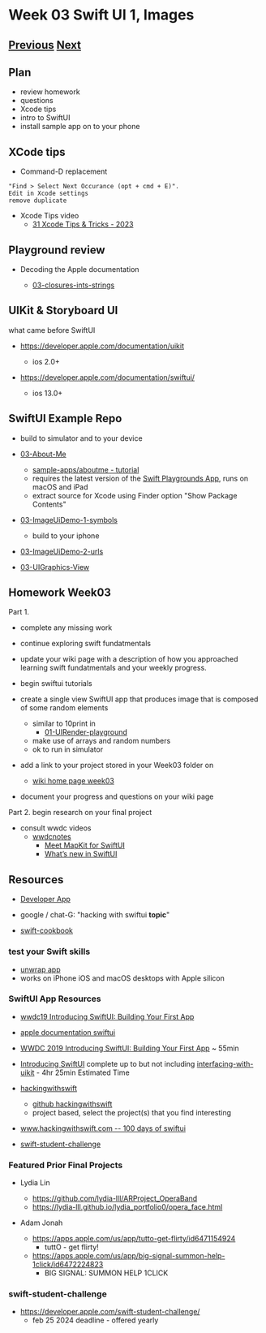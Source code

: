 # Week 03 Swift UI 1, Images

## [Previous](./02_swift.md) [Next](./03_swiftui.md)

<!--
## Resource checkin
- [Apple Swift Docs - developer](https://developer.apple.com/documentation/swift)
- [Apple Swift Docs - A Swift Tour](https://docs.swift.org/swift-book/GuidedTour/GuidedTour.html)
- [linkedin swift-5-essential-training ](https://www.linkedin.com/learning/swift-5-essential-training)
- [Ray Wenderlich - your-first-ios-swiftui-app](https://www.raywenderlich.com/28797163-your-first-ios-swiftui-app-an-app-from-scratch)
-->

## Plan

- review homework
- questions
- Xcode tips
- intro to SwiftUI
- install sample app on to your phone

## XCode tips

- Command-D replacement

```
"Find > Select Next Occurance (opt + cmd + E)".
Edit in Xcode settings
remove duplicate
```

- Xcode Tips video
  - [31 Xcode Tips & Tricks - 2023](https://www.youtube.com/watch?v=40imnmzsmxk&list=PL8seg1JPkqgEM8oeVghYq_-Go1pVhTGko&index=3)

## Playground review

- Decoding the Apple documentation

  - [03-closures-ints-strings](https://github.com/molab-itp/03-closures-ints-strings)

## UIKit & Storyboard UI

what came before SwiftUI

- https://developer.apple.com/documentation/uikit

  - ios 2.0+

- https://developer.apple.com/documentation/swiftui/
  - ios 13.0+

## SwiftUI Example Repo

- build to simulator and to your device

- [03-About-Me](https://github.com/molab-itp/03-About-Me)

  - [sample-apps/aboutme - tutorial](https://developer.apple.com/tutorials/sample-apps/aboutme)
  - requires the latest version of the [Swift Playgrounds App](https://www.apple.com/swift/playgrounds/), runs on macOS and iPad
  - extract source for Xcode using Finder option "Show Package Contents"

- [03-ImageUiDemo-1-symbols](https://github.com/molab-itp/03-ImageUiDemo-1-symbols)
  - build to your iphone
- [03-ImageUiDemo-2-urls](https://github.com/molab-itp/03-ImageUiDemo-2-urls)

- [03-UIGraphics-View](https://github.com/molab-itp/03-UIGraphics-View)

<!-- - [camera-app-with-swiftui-and-combine](https://www.kodeco.com/26244793-building-a-camera-app-with-swiftui-and-combine) -->

<!-- - [2D Games Using SpriteKit, SwiftUI and Algorand blockchain](https://developer.algorand.org/tutorials/developing-2d-games-using-spritekit-and-swiftui-part-1/)
!!@ Dead link
-->

## Homework Week03

Part 1.

- complete any missing work

- continue exploring swift fundatmentals

- update your wiki page with a description of how you approached learning swift fundatmentals and your weekly progress.

- begin swiftui tutorials

- create a single view SwiftUI app that produces image that is composed of some random elements

  - similar to 10print in
    - [01-UIRender-playground](https://github.com/molab-itp/01-UIRender-playground)
  - make use of arrays and random numbers
  - ok to run in simulator

- add a link to your project stored in your Week03 folder on

  - [wiki home page week03](https://github.com/molab-itp/content-2024-09/wiki#week-03-homework)

- document your progress and questions on your wiki page

Part 2. begin research on your final project

- consult wwdc videos
  - [wwdcnotes](https://www.wwdcnotes.com)
    - [Meet MapKit for SwiftUI](https://wwdcnotes.com/documentation/wwdcnotes/wwdc23-10043-meet-mapkit-for-swiftui)
    - [What’s new in SwiftUI](https://wwdcnotes.com/documentation/wwdcnotes/wwdc23-10148-whats-new-in-swiftui)
      <!-- - [Prototype with Xcode Playgrounds](https://www.wwdcnotes.com/notes/wwdc23/10250/) -->
      <!-- - [SwiftUI Essentials](https://www.wwdcnotes.com/notes/wwdc19/216/) -->

## Resources

- [Developer App](https://apps.apple.com/us/app/apple-developer/id640199958)

- google / chat-G: "hacking with swiftui **topic**"

- [swift-cookbook](https://www.kodeco.com/books/swift-cookbook/v1.0/)

### test your Swift skills

- [unwrap app](https://apps.apple.com/us/app/unwrap/id1440611372)
- works on iPhone iOS and macOS desktops with Apple silicon

### SwiftUI App Resources

- [wwdc19 Introducing SwiftUI: Building Your First App](https://wwdcnotes.com/documentation/wwdcnotes/wwdc19-204-introducing-swiftui-building-your-first-app)

- [apple documentation swiftui](https://developer.apple.com/documentation/swiftui/)

- [WWDC 2019 Introducing SwiftUI: Building Your First App](https://developer.apple.com/videos/play/wwdc2019/204/) ~ 55min

- [Introducing SwiftUI](https://developer.apple.com/tutorials/swiftui) complete up to but not including [interfacing-with-uikit](https://developer.apple.com/tutorials/swiftui/interfacing-with-uikit) - 4hr 25min Estimated Time

<!-- - [InterfacingWithUIKit.zip](https://docs-assets.developer.apple.com/published/242e2bc4bd32f82ad6c54ca5cd01f222/15600/InterfacingWithUIKit.zip) -->

- [hackingwithswift](https://www.hackingwithswift.com/books/ios-swiftui)
  - [github hackingwithswift](https://github.com/twostraws/hackingwithswift)
  - project based, select the project(s) that you find interesting
- [www.hackingwithswift.com -- 100 days of swiftui](https://www.hackingwithswift.com/100/swiftui)

- [swift-student-challenge](https://developer.apple.com/swift-student-challenge/)

### Featured Prior Final Projects

- Lydia Lin

  - https://github.com/lydia-lll/ARProject_OperaBand
  - https://lydia-lll.github.io/lydia_portfolio0/opera_face.html

- Adam Jonah
  - https://apps.apple.com/us/app/tutto-get-flirty/id6471154924
    - tuttO - get flirty!
  - https://apps.apple.com/us/app/big-signal-summon-help-1click/id6472224823
    - BIG SIGNAL: SUMMON HELP 1CLICK

### swift-student-challenge

- https://developer.apple.com/swift-student-challenge/
  - feb 25 2024 deadline - offered yearly

